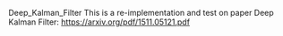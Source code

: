 Deep_Kalman_Filter
This is a re-implementation and test on paper Deep Kalman Filter: https://arxiv.org/pdf/1511.05121.pdf
